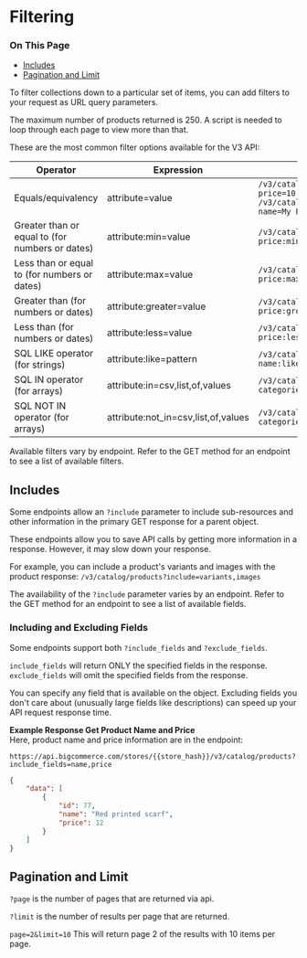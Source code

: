 # Filtering

<div class="otp" id="no-index">

### On This Page
- [Includes](#includes)
- [Pagination and Limit](#pagination-and-limit)

</div>

To filter collections down to a particular set of items, you can add filters to your request as URL query parameters.

The maximum number of products returned is 250. A script is needed to loop through each page to view more than that.

These are the most common filter options available for the V3 API: 

| Operator | Expression  | Example | 
|--|--|--|
| Equals/equivalency | attribute=value  | `/v3/catalog/products?price=10` `/v3/catalog/products?name=My Product` |
| Greater than or equal to (for numbers or dates) | attribute:min=value  | `/v3/catalog/products?price:min=10` |
| Less than or equal to (for numbers or dates) | attribute:max=value | `/v3/catalog/products?price:max=10` |
| Greater than (for numbers or dates)| attribute:greater=value | `/v3/catalog/products?price:greater=10` |
| Less than (for numbers or dates) | attribute:less=value | `/v3/catalog/products?price:less=10` |
| SQL LIKE operator (for strings) | attribute:like=pattern | `/v3/catalog/categories?name:like=Shirts` |
| SQL IN operator (for arrays) | attribute:in=csv,list,of,values | `/v3/catalog/products?categories:in=123,456` |
| SQL NOT IN operator (for arrays) | attribute:not_in=csv,list,of,values | `/v3/catalog/products?categories:not_in=123,456` |

Available filters vary by endpoint. Refer to the GET method for an endpoint to see a list of available filters.

## Includes

Some endpoints allow an `?include` parameter to include sub-resources and other information in the primary GET response for a parent object.

These endpoints allow you to save API calls by getting more information in a response. However, it may slow down your response.

For example, you can include a product's variants and images with the product response: `/v3/catalog/products?include=variants,images`

The availability of the `?include` parameter varies by an endpoint. Refer to the GET method for an endpoint to see a list of available fields.

### Including and Excluding Fields

Some endpoints support both `?include_fields` and `?exclude_fields`. 

`include_fields` will return ONLY the specified fields in the response. `exclude_fields` will omit the specified fields from the response.

You can specify any field that is available on the object. Excluding fields you don't care about (unusually large fields like descriptions) can speed up your API request response time.

**Example Response Get Product Name and Price**  
Here, product name and price information are in the endpoint:

`https://api.bigcommerce.com/stores/{{store_hash}}/v3/catalog/products?include_fields=name,price`

<!--
title: "Product Name and Price"
subtitle: ""
lineNumbers: true
-->

```json
{
    "data": [
        {
            "id": 77,
            "name": "Red printed scarf",
            "price": 12
        }    
    ]
} 
```

## Pagination and Limit

`?page` is the number of pages that are returned via api.

`?limit` is the number of results per page that are returned.

`page=2&limit=10`
This will return page 2 of the results with 10 items per page.
